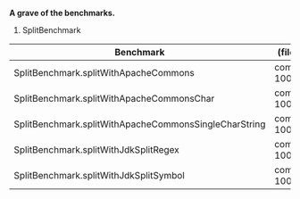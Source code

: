 __A grave of the benchmarks.__

1) SplitBenchmark

| Benchmark                               |  (fileName) | Mode | Cnt | Score |  Error | Units |
|-----------------------------------------|-------------|------|-----|-------|--------|-------|
| SplitBenchmark.splitWithApacheCommons                 | commands-100.txt | avgt | 60 |  38,971 | ± 2,587 | us/op |
| SplitBenchmark.splitWithApacheCommonsChar             | commands-100.txt | avgt | 60 |   9,591 | ± 0,988 | us/op |
| SplitBenchmark.splitWithApacheCommonsSingleCharString | commands-100.txt | avgt | 60 |   9,166 | ± 0,110 | us/op |
| SplitBenchmark.splitWithJdkSplitRegex                 | commands-100.txt | avgt | 60 | 105,281 | ± 7,684 | us/op |
| SplitBenchmark.splitWithJdkSplitSymbol                | commands-100.txt | avgt | 60 |   7,827 | ± 0,106 | us/op |
